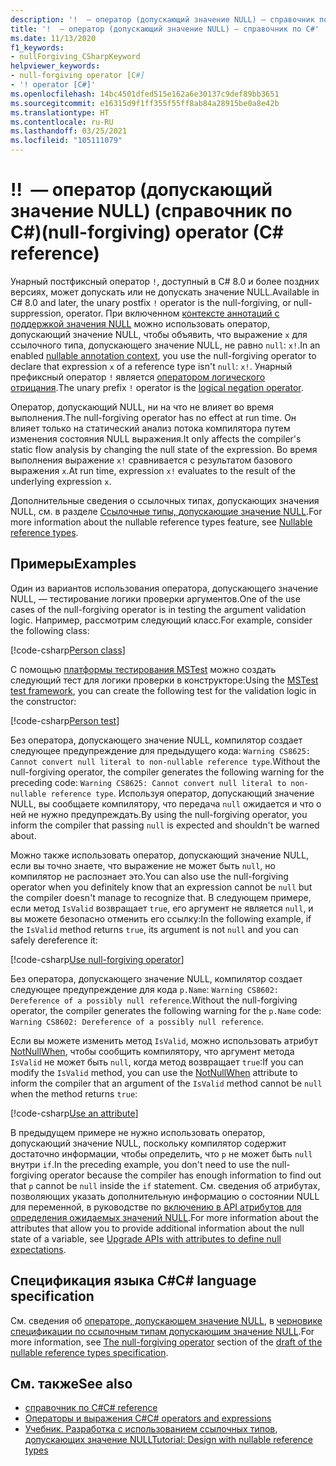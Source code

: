 ```yaml
---
description: '!  — оператор (допускающий значение NULL) — справочник по C#'
title: '!  — оператор (допускающий значение NULL) — справочник по C#'
ms.date: 11/13/2020
f1_keywords:
- nullForgiving_CSharpKeyword
helpviewer_keywords:
- null-forgiving operator [C#]
- '! operator [C#]'
ms.openlocfilehash: 14bc4501dfed515e162a6e30137c9def89bb3651
ms.sourcegitcommit: e16315d9f1ff355f55ff8ab84a28915be0a8e42b
ms.translationtype: HT
ms.contentlocale: ru-RU
ms.lasthandoff: 03/25/2021
ms.locfileid: "105111079"
---
```

# <a name="-null-forgiving-operator-c-reference"></a><span data-ttu-id="927a5-105">!</span><span class="sxs-lookup"><span data-stu-id="927a5-105">!</span></span> <span data-ttu-id="927a5-106"> — оператор (допускающий значение NULL) (справочник по C#)</span><span class="sxs-lookup"><span data-stu-id="927a5-106">(null-forgiving) operator (C# reference)</span></span>

<span data-ttu-id="927a5-107">Унарный постфиксный оператор `!`, доступный в C# 8.0 и более поздних версиях, может допускать или не допускать значение NULL.</span><span class="sxs-lookup"><span data-stu-id="927a5-107">Available in C# 8.0 and later, the unary postfix `!` operator is the null-forgiving, or null-suppression, operator.</span></span> <span data-ttu-id="927a5-108">При включенном [контексте аннотаций с поддержкой значения NULL](../../nullable-references.md#nullable-annotation-context) можно использовать оператор, допускающий значение NULL, чтобы объявить, что выражение `x` для ссылочного типа, допускающего значение NULL, не равно `null`: `x!`.</span><span class="sxs-lookup"><span data-stu-id="927a5-108">In an enabled [nullable annotation context](../../nullable-references.md#nullable-annotation-context), you use the null-forgiving operator to declare that expression `x` of a reference type isn't `null`: `x!`.</span></span> <span data-ttu-id="927a5-109">Унарный префиксный оператор `!` является [оператором логического отрицания](boolean-logical-operators.md#logical-negation-operator-).</span><span class="sxs-lookup"><span data-stu-id="927a5-109">The unary prefix `!` operator is the [logical negation operator](boolean-logical-operators.md#logical-negation-operator-).</span></span>

<span data-ttu-id="927a5-110">Оператор, допускающий NULL, ни на что не влияет во время выполнения.</span><span class="sxs-lookup"><span data-stu-id="927a5-110">The null-forgiving operator has no effect at run time.</span></span> <span data-ttu-id="927a5-111">Он влияет только на статический анализ потока компилятора путем изменения состояния NULL выражения.</span><span class="sxs-lookup"><span data-stu-id="927a5-111">It only affects the compiler's static flow analysis by changing the null state of the expression.</span></span> <span data-ttu-id="927a5-112">Во время выполнения выражение `x!` сравнивается с результатом базового выражения `x`.</span><span class="sxs-lookup"><span data-stu-id="927a5-112">At run time, expression `x!` evaluates to the result of the underlying expression `x`.</span></span>

<span data-ttu-id="927a5-113">Дополнительные сведения о ссылочных типах, допускающих значения NULL, см. в разделе [Ссылочные типы, допускающие значение NULL](../builtin-types/nullable-reference-types.md).</span><span class="sxs-lookup"><span data-stu-id="927a5-113">For more information about the nullable reference types feature, see [Nullable reference types](../builtin-types/nullable-reference-types.md).</span></span>

## <a name="examples"></a><span data-ttu-id="927a5-114">Примеры</span><span class="sxs-lookup"><span data-stu-id="927a5-114">Examples</span></span>

<span data-ttu-id="927a5-115">Один из вариантов использования оператора, допускающего значение NULL, — тестирование логики проверки аргументов.</span><span class="sxs-lookup"><span data-stu-id="927a5-115">One of the use cases of the null-forgiving operator is in testing the argument validation logic.</span></span> <span data-ttu-id="927a5-116">Например, рассмотрим следующий класс.</span><span class="sxs-lookup"><span data-stu-id="927a5-116">For example, consider the following class:</span></span>

[!code-csharp[Person class](snippets/shared/NullForgivingOperator.cs#PersonClass)]

<span data-ttu-id="927a5-117">С помощью [платформы тестирования MSTest](../../../core/testing/unit-testing-with-mstest.md) можно создать следующий тест для логики проверки в конструкторе:</span><span class="sxs-lookup"><span data-stu-id="927a5-117">Using the [MSTest test framework](../../../core/testing/unit-testing-with-mstest.md), you can create the following test for the validation logic in the constructor:</span></span>

[!code-csharp[Person test](snippets/shared/NullForgivingOperator.cs#TestPerson)]

<span data-ttu-id="927a5-118">Без оператора, допускающего значение NULL, компилятор создает следующее предупреждение для предыдущего кода: `Warning CS8625: Cannot convert null literal to non-nullable reference type`.</span><span class="sxs-lookup"><span data-stu-id="927a5-118">Without the null-forgiving operator, the compiler generates the following warning for the preceding code: `Warning CS8625: Cannot convert null literal to non-nullable reference type`.</span></span> <span data-ttu-id="927a5-119">Используя оператор, допускающий значение NULL, вы сообщаете компилятору, что передача `null` ожидается и что о ней не нужно предупреждать.</span><span class="sxs-lookup"><span data-stu-id="927a5-119">By using the null-forgiving operator, you inform the compiler that passing `null` is expected and shouldn't be warned about.</span></span>

<span data-ttu-id="927a5-120">Можно также использовать оператор, допускающий значение NULL, если вы точно знаете, что выражение не может быть `null`, но компилятор не распознает это.</span><span class="sxs-lookup"><span data-stu-id="927a5-120">You can also use the null-forgiving operator when you definitely know that an expression cannot be `null` but the compiler doesn't manage to recognize that.</span></span> <span data-ttu-id="927a5-121">В следующем примере, если метод `IsValid` возвращает `true`, его аргумент не является `null`, и вы можете безопасно отменить его ссылку:</span><span class="sxs-lookup"><span data-stu-id="927a5-121">In the following example, if the `IsValid` method returns `true`, its argument is not `null` and you can safely dereference it:</span></span>

[!code-csharp[Use null-forgiving operator](snippets/shared/NullForgivingOperator.cs#UseNullForgiving)]

<span data-ttu-id="927a5-122">Без оператора, допускающего значение NULL, компилятор создает следующее предупреждение для кода `p.Name`: `Warning CS8602: Dereference of a possibly null reference`.</span><span class="sxs-lookup"><span data-stu-id="927a5-122">Without the null-forgiving operator, the compiler generates the following warning for the `p.Name` code: `Warning CS8602: Dereference of a possibly null reference`.</span></span>

<span data-ttu-id="927a5-123">Если вы можете изменить метод `IsValid`, можно использовать атрибут [NotNullWhen](xref:System.Diagnostics.CodeAnalysis.NotNullWhenAttribute), чтобы сообщить компилятору, что аргумент метода `IsValid` не может быть `null`, когда метод возвращает `true`:</span><span class="sxs-lookup"><span data-stu-id="927a5-123">If you can modify the `IsValid` method, you can use the [NotNullWhen](xref:System.Diagnostics.CodeAnalysis.NotNullWhenAttribute) attribute to inform the compiler that an argument of the `IsValid` method cannot be `null` when the method returns `true`:</span></span>

[!code-csharp[Use an attribute](snippets/shared/NullForgivingOperator.cs#UseAttribute)]

<span data-ttu-id="927a5-124">В предыдущем примере не нужно использовать оператор, допускающий значение NULL, поскольку компилятор содержит достаточно информации, чтобы определить, что `p` не может быть `null` внутри `if`.</span><span class="sxs-lookup"><span data-stu-id="927a5-124">In the preceding example, you don't need to use the null-forgiving operator because the compiler has enough information to find out that `p` cannot be `null` inside the `if` statement.</span></span> <span data-ttu-id="927a5-125">См. сведения об атрибутах, позволяющих указать дополнительную информацию о состоянии NULL для переменной, в руководстве по [включению в API атрибутов для определения ожидаемых значений NULL](../attributes/nullable-analysis.md).</span><span class="sxs-lookup"><span data-stu-id="927a5-125">For more information about the attributes that allow you to provide additional information about the null state of a variable, see [Upgrade APIs with attributes to define null expectations](../attributes/nullable-analysis.md).</span></span>

## <a name="c-language-specification"></a><span data-ttu-id="927a5-126">Спецификация языка C#</span><span class="sxs-lookup"><span data-stu-id="927a5-126">C# language specification</span></span>

<span data-ttu-id="927a5-127">См. сведения об [операторе, допускающем значение NULL](~/_csharplang/proposals/csharp-9.0/nullable-reference-types-specification.md#the-null-forgiving-operator), в [черновике спецификации по ссылочным типам допускающим значение NULL](~/_csharplang/proposals/csharp-9.0/nullable-reference-types-specification.md).</span><span class="sxs-lookup"><span data-stu-id="927a5-127">For more information, see [The null-forgiving operator](~/_csharplang/proposals/csharp-9.0/nullable-reference-types-specification.md#the-null-forgiving-operator) section of the [draft of the nullable reference types specification](~/_csharplang/proposals/csharp-9.0/nullable-reference-types-specification.md).</span></span>

## <a name="see-also"></a><span data-ttu-id="927a5-128">См. также</span><span class="sxs-lookup"><span data-stu-id="927a5-128">See also</span></span>

- [<span data-ttu-id="927a5-129">справочник по C#</span><span class="sxs-lookup"><span data-stu-id="927a5-129">C# reference</span></span>](../index.md)
- [<span data-ttu-id="927a5-130">Операторы и выражения C#</span><span class="sxs-lookup"><span data-stu-id="927a5-130">C# operators and expressions</span></span>](index.md)
- [<span data-ttu-id="927a5-131">Учебник. Разработка с использованием ссылочных типов, допускающих значение NULL</span><span class="sxs-lookup"><span data-stu-id="927a5-131">Tutorial: Design with nullable reference types</span></span>](../../whats-new/tutorials/nullable-reference-types.md)

